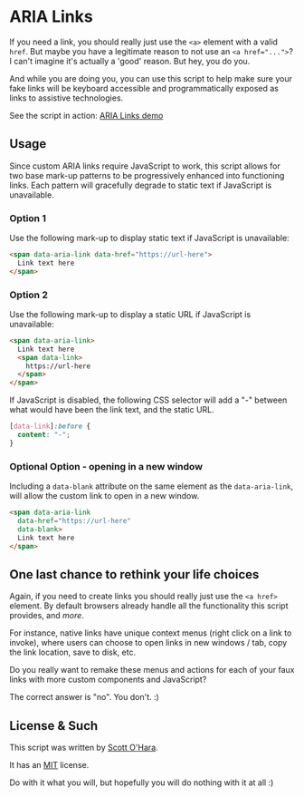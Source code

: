 # ARIA Links  

If you need a link, you should really just use the `<a>` element with a valid `href`. But maybe you have a legitimate reason to not use an `<a href="...">`?  I can't imagine it's actually a 'good' reason. But hey, you do you.

And while you are doing you, you can use this script to help make sure your fake links will be keyboard accessible and programmatically exposed as links to assistive technologies. 

See the script in action: [ARIA Links demo](https://scottaohara.github.io/aria_links/)  


## Usage  

Since custom ARIA links require JavaScript to work, this script allows for two base mark-up patterns to be progressively enhanced into functioning links. Each pattern will gracefully degrade to static text if JavaScript is unavailable.


### Option 1

Use the following mark-up to display static text if JavaScript is unavailable:  

```html
<span data-aria-link data-href="https://url-here">
  Link text here
</span>
```


### Option 2 

Use the following mark-up to display a static URL if JavaScript is unavailable:  

```html
<span data-aria-link>
  Link text here
  <span data-link>
    https://url-here
  </span>
</span>
```

If JavaScript is disabled, the following CSS selector will add a "-" between what would have been the link text, and the static URL.  

```css
[data-link]:before {
  content: "-";
}
```


### Optional Option - opening in a new window

Including a `data-blank` attribute on the same element as the `data-aria-link`, will allow the custom link to open in a new window.  

```html
<span data-aria-link 
  data-href="https://url-here" 
  data-blank>
  Link text here
</span>
```


## One last chance to rethink your life choices

Again, if you need to create links you should really just use the `<a href>` element. By default browsers already handle all the functionality this script provides, and *more*. 

For instance, native links have unique context menus (right click on a link to invoke), where users can choose to open links in new windows / tab, copy the link location, save to disk, etc. 

Do you really want to remake these menus and actions for each of your faux links with more custom components and JavaScript? 

The correct answer is "no".  You don't. :)


## License & Such  

This script was written by [Scott O'Hara](https://twitter.com/scottohara).  

It has an [MIT](https://github.com/scottaohara/accessible-components/blob/master/LICENSE.md) license.  

Do with it what you will, but hopefully you will do nothing with it at all :)
